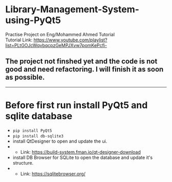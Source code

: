 # Library-Management-System-using-PyQt5
Practise Project on Eng/Mohammed Ahmed Tutorial  
Tutorial Link: https://www.youtube.com/playlist?list=PLtGOJcWqvbqcpzGeMPJXvw7pomKePcfi-

## The project not finshed yet and the code is not good and need refactoring. I will finish it as soon as possible.
---
# Before first run install PyQt5 and sqlite database
* ```pip install PyQt5```
* ```pip install db-sqlite3```
* install QtDesigner to open and update the ui.
* * Link: https://build-system.fman.io/qt-designer-download
* install DB Browser for SQLite to open the database and update it's structure.
* * Link: https://sqlitebrowser.org/
